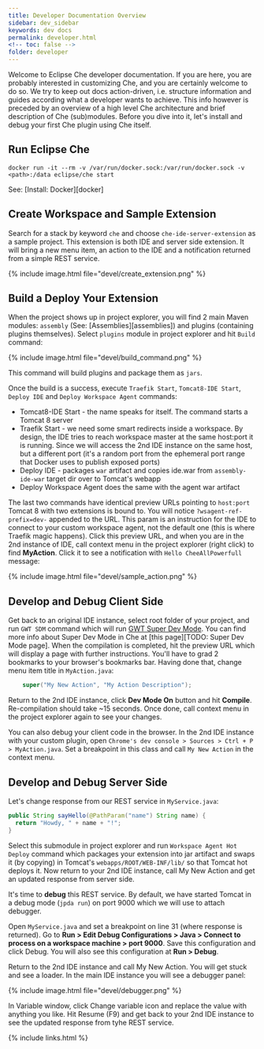 ```yaml
---
title: Developer Documentation Overview
sidebar: dev_sidebar
keywords: dev docs
permalink: developer.html
<!-- toc: false -->
folder: developer
---
```


Welcome to Eclipse Che developer documentation. If you are here, you are probably interested in customizing Che, and you are certainly welcome to do so. We try to keep out docs action-driven, i.e. structure information and guides according what a developer wants to achieve. This info however is preceded by an overview of a high level Che architecture and brief description of Che (sub)modules. Before you dive into it, let's install and debug your first Che plugin using Che itself.

## Run Eclipse Che

`docker run -it --rm -v /var/run/docker.sock:/var/run/docker.sock -v <path>:/data eclipse/che start`

See: [Install: Docker][docker]

## Create Workspace and Sample Extension

Search for a stack by keyword `che` and choose `che-ide-server-extension` as a sample project. This extension is both IDE and server side extension. It will bring a new menu item, an action to the IDE and a notification returned from a simple REST service.   

{% include image.html file="devel/create_extension.png" %}

## Build a Deploy Your Extension

When the project shows up in project explorer, you will find 2 main Maven modules: `assembly` (See: [Assemblies][assemblies]) and plugins (containing plugins themselves). Select `plugins` module in project explorer and hit `Build` command:

{% include image.html file="devel/build_command.png" %}

This command will build plugins and package them as `jars`.

Once the build is a success, execute `Traefik Start`, `Tomcat8-IDE Start`, `Deploy IDE` and `Deploy Workspace Agent` commands:

* Tomcat8-IDE Start - the name speaks for itself. The command starts a Tomcat 8 server
* Traefik Start - we need some smart redirects inside a workspace. By design, the IDE tries to reach workspace master at the same host:port it is running. Since we will access the 2nd IDE instance on the same host, but a different port (it's a random port from the ephemeral port range that Docker uses to publish exposed ports)
* Deploy IDE - packages `war` artifact and copies ide.war from `assembly-ide-war` target dir over to Tomcat's webapp
* Deploy Workspace Agent does the same with the agent war artifact

The last two commands have identical preview URLs pointing to `host:port` Tomcat 8 with two extensions is bound to. You will notice `?wsagent-ref-prefix=dev-` appended to the URL. This param is an instruction for the IDE to connect to your custom workspace agent, not the default one (this is where Traefik magic happens). Click this preview URL, and when you are in the 2nd instance of IDE, call context menu in the project explorer (right click) to find **MyAction**. Click it to see a notification with `Hello CheeAllPowerfull` message:

{% include image.html file="devel/sample_action.png" %}

## Develop and Debug Client Side

Get back to an original IDE instance, select root folder of your project, and run `GWT SDM` command which will run [GWT Super Dev Mode](http://www.gwtproject.org/articles/superdevmode.html). You can find more info about Super Dev Mode in Che at [this page][TODO: Super Dev Mode page]. When the compilation is completed, hit the preview URL which will display a page with further instructions. You'll have to grad 2 bookmarks to your browser's bookmarks bar. Having done that, change menu item title in `MyAction.java`:

```java
    super("My New Action", "My Action Description");
```

Return to the 2nd IDE instance, click **Dev Mode On** button and hit **Compile**. Re-compilation should take ~15 seconds. Once done, call context menu in the project explorer again to see your changes.

You can also debug your client code in the browser. In the 2nd IDE instance with your custom plugin, open `Chrome's dev console > Sources > Ctrl + P > MyAction.java`. Set a breakpoint in this class and call `My New Action` in the context menu.

## Develop and Debug Server Side

Let's change response from our REST service in `MyService.java`:

```java
public String sayHello(@PathParam("name") String name) {
  return "Howdy, " + name + "!";
}
```

Select this submodule in project explorer and run `Workspace Agent Hot Deploy` command which packages your extension into jar artifact and swaps it (by copying) in Tomcat's `webapps/ROOT/WEB-INF/lib/` so that Tomcat hot deploys it. Now return to your 2nd IDE instance, call My New Action and get an updated response from server side.

It's time to **debug** this REST service. By default, we have started Tomcat in a debug mode (`jpda run`) on port 9000 which we will use to attach debugger.

Open `MyService.java` and set a breakpoint on line 31 (where response is returned). Go to **Run > Edit Debug Configurations > Java > Connect to process on a workspace machine > port 9000**. Save this configuration and click Debug. You will also see this configuration at **Run > Debug**.

Return to the 2nd IDE instance and call My New Action. You will get stuck and see a loader. In the main IDE instance you will see a debugger panel:

{% include image.html file="devel/debugger.png" %}

In Variable window, click Change variable icon and replace the value with anything you like. Hit Resume (F9) and get back to your 2nd IDE instance to see the updated response from tyhe REST service.

{% include links.html %}
